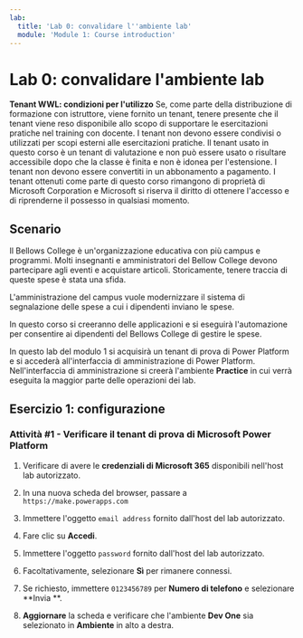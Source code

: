 ```yaml
---
lab:
  title: 'Lab 0: convalidare l''ambiente lab'
  module: 'Module 1: Course introduction'
---
```


# Lab 0: convalidare l'ambiente lab

**Tenant WWL: condizioni per l'utilizzo** Se, come parte della distribuzione di formazione con istruttore, viene fornito un tenant, tenere presente che il tenant viene reso disponibile allo scopo di supportare le esercitazioni pratiche nel training con docente. I tenant non devono essere condivisi o utilizzati per scopi esterni alle esercitazioni pratiche. Il tenant usato in questo corso è un tenant di valutazione e non può essere usato o risultare accessibile dopo che la classe è finita e non è idonea per l'estensione. I tenant non devono essere convertiti in un abbonamento a pagamento. I tenant ottenuti come parte di questo corso rimangono di proprietà di Microsoft Corporation e Microsoft si riserva il diritto di ottenere l'accesso e di riprenderne il possesso in qualsiasi momento. 

## Scenario

Il Bellows College è un'organizzazione educativa con più campus e programmi. Molti insegnanti e amministratori del Bellow College devono partecipare agli eventi e acquistare articoli. Storicamente, tenere traccia di queste spese è stata una sfida.

L'amministrazione del campus vuole modernizzare il sistema di segnalazione delle spese a cui i dipendenti inviano le spese. 

In questo corso si creeranno delle applicazioni e si eseguirà l'automazione per consentire ai dipendenti del Bellows College di gestire le spese.

In questo lab del modulo 1 si acquisirà un tenant di prova di Power Platform e si accederà all'interfaccia di amministrazione di Power Platform. Nell'interfaccia di amministrazione si creerà l'ambiente **Practice** in cui verrà eseguita la maggior parte delle operazioni dei lab.


## Esercizio 1: configurazione

### Attività #1 - Verificare il tenant di prova di Microsoft Power Platform

1.  Verificare di avere le **credenziali di Microsoft 365** disponibili nell'host lab autorizzato. 

2.  In una nuova scheda del browser, passare a `https://make.powerapps.com`

3.  Immettere l'oggetto `email address` fornito dall'host del lab autorizzato. 

4.  Fare clic su **Accedi**. 

5.  Immettere l'oggetto `password` fornito dall'host del lab autorizzato. 

6.  Facoltativamente, selezionare **Sì** per rimanere connessi.

7.  Se richiesto, immettere `0123456789` per **Numero di telefono** e selezionare **Invia **.

8.  **Aggiornare** la scheda e verificare che l'ambiente **Dev One** sia selezionato in **Ambiente** in alto a destra. 


